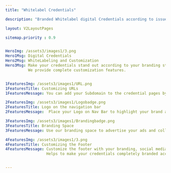 ```yaml
---
title: "Whitelabel Credentials"

description: "Branded Whitelabel digital Credentials according to issue verifiable credentials"

layout: V2LayoutPages

sitemap.priority : 0.9


HeroImg: /assets3/images1/3.png
Hero1Msg: Digital Credentials
Hero2Msg: WhiteLabeling and Customization
Hero3Msg: Make your credentials stand out according to your branding standards and requirements by easily deploying and customizing it. 
          We provide complete customization features.


1FeaturesImg: /assets3/images1/URL.png
1FeaturesTitle: Customizing URLs
1FeaturesMessage: You can add your Subdomain to the credential pages by creating a c-name record under your dns and be the front end of issuing verifiable credentials

2FeaturesImg: /assets3/images1/Logobadge.png
2FeaturesTitle: Logo on the navigation bar
2FeaturesMessage:  Place your Logo on Nav Bar to highlight your brand and be the front face for issuing digital credentials.

3FeaturesImg: /assets3/images1/Brandingbadge.png
3FeaturesTitle: Branding Space
3FeaturesMessage: Use our branding space to advertise your ads and collect inbound leads from credential page visitors.Considering digital credentials as a great tool for generating inbound leads.

4FeaturesImg: /assets3/images1/3.png
4FeaturesTitle: Customizing the Footer
4FeaturesMessage: Customize the footer with your branding, social media handles and quick links.
                  Helps to make your credentials completely branded according to your requirements.


---
```

